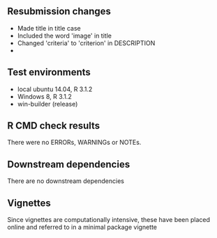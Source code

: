 ## Resubmission changes
* Made title in title case
* Included the word 'image' in title
* Changed 'criteria' to 'criterion' in DESCRIPTION
* 

## Test environments
* local ubuntu 14.04, R 3.1.2
* Windows 8, R 3.1.2
* win-builder (release)

## R CMD check results
There were no ERRORs, WARNINGs or NOTEs. 

## Downstream dependencies
There are no downstream dependencies

## Vignettes
Since vignettes are computationally intensive, these have been placed online and referred to in a minimal package vignette